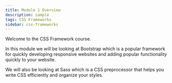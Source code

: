 ```yaml
---
title: Module 1 Overview
description: sample
tags: CSS Frameworks
sidebar: css-frameworks
---
```


Welcome to the CSS Framework course.

In this module we will be looking at Bootstrap which is a popular framework for quickly developing responsive websites and adding popular functionality quickly to your website.

We will also be looking at Sass which is a CSS preprocessor that helps you write CSS efficiently and organize your styles.
